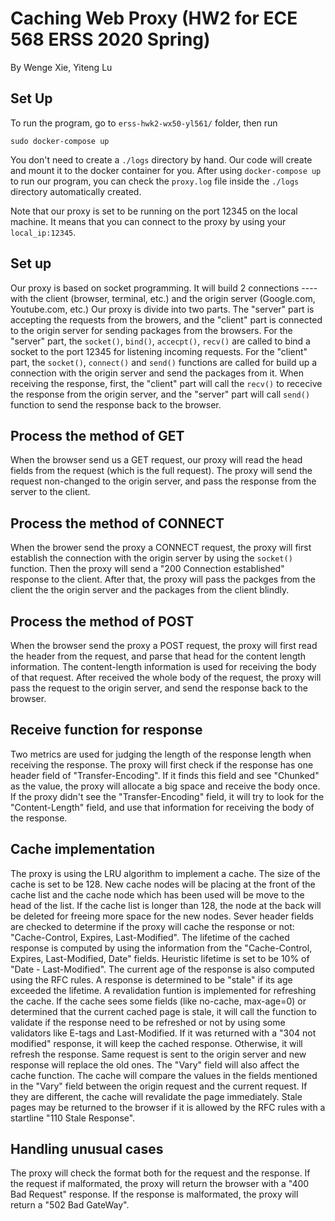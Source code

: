 # Caching Web Proxy (HW2 for ECE 568 ERSS 2020 Spring)

By Wenge Xie, Yiteng Lu

## Set Up

To run the program, go to ```erss-hwk2-wx50-yl561/``` folder, then run

```
sudo docker-compose up
```
You don't need to create a ```./logs``` directory by hand. Our code will create and mount it to the docker container for you. After using ```docker-compose up``` to run our program, you can check the ```proxy.log``` file inside the ```./logs``` directory automatically created.

Note that our proxy is set to be running on the port 12345 on the local machine. It means that you can connect to the proxy by using your ```local_ip:12345```.

## Set up

Our proxy is based on socket programming. It will build 2 connections ---- with the client (browser, terminal, etc.) and the origin server (Google.com, Youtube.com, etc.) Our proxy is divide into two parts. The "server" part is accepting the requests from the browers, and the "client" part is connected to the origin server for sending packages from the browsers. For the "server" part, the ```socket()```, ```bind()```, ```accecpt()```, ```recv()``` are called to bind a socket to the port 12345 for listening incoming requests. For the "client" part, the ```socket()```, ```connect()``` and ```send()``` functions are called for build up a connection with the origin server and send the packages from it. When receiving the response, first, the "client" part will call the ```recv()``` to rececive the response from the origin server, and the "server" part will call ```send()``` function to send the response back to the browser.

## Process the method of GET

When the browser send us a GET request, our proxy will read the head fields from the request (which is the full request). The proxy will send the request non-changed to the origin server, and pass the response from the server to the client. 

## Process the method of CONNECT

When the brower send the proxy a CONNECT request, the proxy will first establish the connection with the origin server by using the ```socket()``` function. Then the proxy will send a "200 Connection established" response to the client. After that, the proxy will pass the packges from the client the the origin server and the packages from the client blindly.

## Process the method of POST
When the browser send the proxy a POST request, the proxy will first read the header from the request, and parse that head for the content length information. The content-length information is used for receiving the body of that request. After received the whole body of the request, the proxy will pass the request to the origin server, and send the response back to the browser.

## Receive function for response
Two metrics are used for judging the length of the response length when receiving the response. The proxy will first check if the response has one header field of "Transfer-Encoding". If it finds this field and see "Chunked" as the value, the proxy will allocate a big space and receive the body once. If the proxy didn't see the "Transfer-Encoding" field, it will try to look for the "Content-Length" field, and use that information for receiving the body of the response.

## Cache implementation

The proxy is using the LRU algorithm to implement a cache. The size of the cache is set to be 128. New cache nodes will be placing at the front of the cache list and the cache node which has been used will be move to the head of the list. If the cache list is longer than 128, the node at the back will be deleted for freeing more space for the new nodes. Sever header fields are checked to determine if the proxy will cache the response or not: "Cache-Control, Expires, Last-Modified". The lifetime of the cached response is computed by using the information from the "Cache-Control, Expires, Last-Modified, Date" fields. Heuristic lifetime is set to be 10% of "Date - Last-Modified". The current age of the response is also computed using the RFC rules. A response is determined to be "stale" if its age exceeded the lifetime. A revalidation funtion is implemented for refreshing the cache. If the cache sees some fields (like no-cache, max-age=0) or determined that the current cached page is stale, it will call the function to validate if the response need to be refreshed or not by using some validators like E-tags and Last-Modified. If it was returned with a "304 not modified" response, it will keep the cached response. Otherwise, it will refresh the response. Same request is sent to the origin server and new response will replace the old ones. The "Vary" field will also affect the cache function. The cache will compare the values in the fields mentioned in the "Vary" field between the origin request and the current request. If they are different, the cache will revalidate the page immediately. Stale pages may be returned to the browser if it is allowed by the RFC rules with a startline "110 Stale Response".

## Handling unusual cases

The proxy will check the format both for the request and the response. If the request if malformated, the proxy will return the browser with a "400 Bad Request" response. If the response is malformated, the proxy will return a "502 Bad GateWay".

